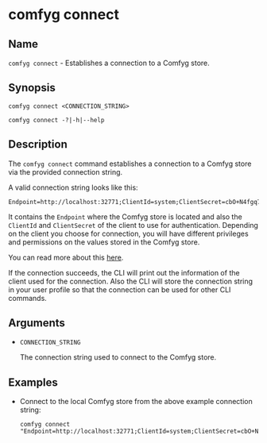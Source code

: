 ﻿# comfyg connect

## Name

`comfyg connect` - Establishes a connection to a Comfyg store.

## Synopsis

```shell
comfyg connect <CONNECTION_STRING>

comfyg connect -?|-h|--help
```

## Description

The `comfyg connect` command establishes a connection to a Comfyg store via the provided connection string.

A valid connection string looks like this:

```
Endpoint=http://localhost:32771;ClientId=system;ClientSecret=cbO+N4fgq7mOB813KuOfow0nfKFW+VyS3k4boosUzozn9vmOqvk32QCpxO1eQfxMxKcItHkYX7YUT9uSbP/84g==;
```

It contains the `Endpoint` where the Comfyg store is located and also the `ClientId` and `ClientSecret` of the client to use for authentication.
Depending on the client you choose for connection, you will have different privileges and permissions on the values stored in the Comfyg store.

You can read more about this [here](../connections.md).

If the connection succeeds, the CLI will print out the information of the client used for the connection.
Also the CLI will store the connection string in your user profile so that the connection can be used for other CLI commands.

## Arguments

- `CONNECTION_STRING`

  The connection string used to connect to the Comfyg store.

## Examples

- Connect to the local Comfyg store from the above example connection string:

  ```shell
  comfyg connect "Endpoint=http://localhost:32771;ClientId=system;ClientSecret=cbO+N4fgq7mOB813KuOfow0nfKFW+VyS3k4boosUzozn9vmOqvk32QCpxO1eQfxMxKcItHkYX7YUT9uSbP/84g==;"
  ```
